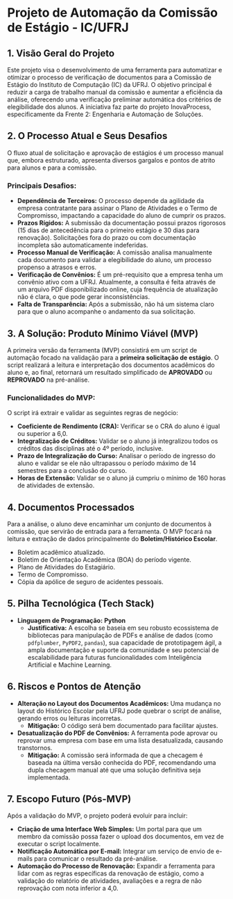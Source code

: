 # Projeto de Automação da Comissão de Estágio - IC/UFRJ

## 1. Visão Geral do Projeto

Este projeto visa o desenvolvimento de uma ferramenta para automatizar e otimizar o processo de verificação de documentos para a Comissão de Estágio do Instituto de Computação (IC) da UFRJ. O objetivo principal é reduzir a carga de trabalho manual da comissão e aumentar a eficiência da análise, oferecendo uma verificação preliminar automática dos critérios de elegibilidade dos alunos. A iniciativa faz parte do projeto InovaProcess, especificamente da Frente 2: Engenharia e Automação de Soluções.

## 2. O Processo Atual e Seus Desafios

O fluxo atual de solicitação e aprovação de estágios é um processo manual que, embora estruturado, apresenta diversos gargalos e pontos de atrito para alunos e para a comissão.

### Principais Desafios:
* **Dependência de Terceiros:** O processo depende da agilidade da empresa contratante para assinar o Plano de Atividades e o Termo de Compromisso, impactando a capacidade do aluno de cumprir os prazos.
* **Prazos Rígidos:** A submissão da documentação possui prazos rigorosos (15 dias de antecedência para o primeiro estágio e 30 dias para renovação). Solicitações fora do prazo ou com documentação incompleta são automaticamente indeferidas.
* **Processo Manual de Verificação:** A comissão analisa manualmente cada documento para validar a elegibilidade do aluno, um processo propenso a atrasos e erros.
* **Verificação de Convênios:** É um pré-requisito que a empresa tenha um convênio ativo com a UFRJ. Atualmente, a consulta é feita através de um arquivo PDF disponibilizado online, cuja frequência de atualização não é clara, o que pode gerar inconsistências.
* **Falta de Transparência:** Após a submissão, não há um sistema claro para que o aluno acompanhe o andamento da sua solicitação.

## 3. A Solução: Produto Mínimo Viável (MVP)

A primeira versão da ferramenta (MVP) consistirá em um script de automação focado na validação para a **primeira solicitação de estágio**. O script realizará a leitura e interpretação dos documentos acadêmicos do aluno e, ao final, retornará um resultado simplificado de **APROVADO** ou **REPROVADO** na pré-análise.

### Funcionalidades do MVP:
O script irá extrair e validar as seguintes regras de negócio:
* **Coeficiente de Rendimento (CRA):** Verificar se o CRA do aluno é igual ou superior a 6,0.
* **Integralização de Créditos:** Validar se o aluno já integralizou todos os créditos das disciplinas até o 4º período, inclusive.
* **Prazo de Integralização do Curso:** Analisar o período de ingresso do aluno e validar se ele não ultrapassou o período máximo de 14 semestres para a conclusão do curso.
* **Horas de Extensão:** Validar se o aluno já cumpriu o mínimo de 160 horas de atividades de extensão.

## 4. Documentos Processados

Para a análise, o aluno deve encaminhar um conjunto de documentos à comissão, que servirão de entrada para a ferramenta. O MVP focará na leitura e extração de dados principalmente do **Boletim/Histórico Escolar**.

* Boletim acadêmico atualizado.
* Boletim de Orientação Acadêmica (BOA) do período vigente.
* Plano de Atividades do Estagiário.
* Termo de Compromisso.
* Cópia da apólice de seguro de acidentes pessoais.

## 5. Pilha Tecnológica (Tech Stack)

* **Linguagem de Programação:** **Python**
    * **Justificativa:** A escolha se baseia em seu robusto ecossistema de bibliotecas para manipulação de PDFs e análise de dados (como `pdfplumber`, `PyPDF2`, `pandas`), sua capacidade de prototipagem ágil, a ampla documentação e suporte da comunidade e seu potencial de escalabilidade para futuras funcionalidades com Inteligência Artificial e Machine Learning.

## 6. Riscos e Pontos de Atenção

* **Alteração no Layout dos Documentos Acadêmicos:** Uma mudança no layout do Histórico Escolar pela UFRJ pode quebrar o script de análise, gerando erros ou leituras incorretas.
    * **Mitigação:** O código será bem documentado para facilitar ajustes.
* **Desatualização do PDF de Convênios:** A ferramenta pode aprovar ou reprovar uma empresa com base em uma lista desatualizada, causando transtornos.
    * **Mitigação:** A comissão será informada de que a checagem é baseada na última versão conhecida do PDF, recomendando uma dupla checagem manual até que uma solução definitiva seja implementada.

## 7. Escopo Futuro (Pós-MVP)

Após a validação do MVP, o projeto poderá evoluir para incluir:
* **Criação de uma Interface Web Simples:** Um portal para que um membro da comissão possa fazer o upload dos documentos, em vez de executar o script localmente.
* **Notificação Automática por E-mail:** Integrar um serviço de envio de e-mails para comunicar o resultado da pré-análise.
* **Automação do Processo de Renovação:** Expandir a ferramenta para lidar com as regras específicas da renovação de estágio, como a validação do relatório de atividades, avaliações e a regra de não reprovação com nota inferior a 4,0.

